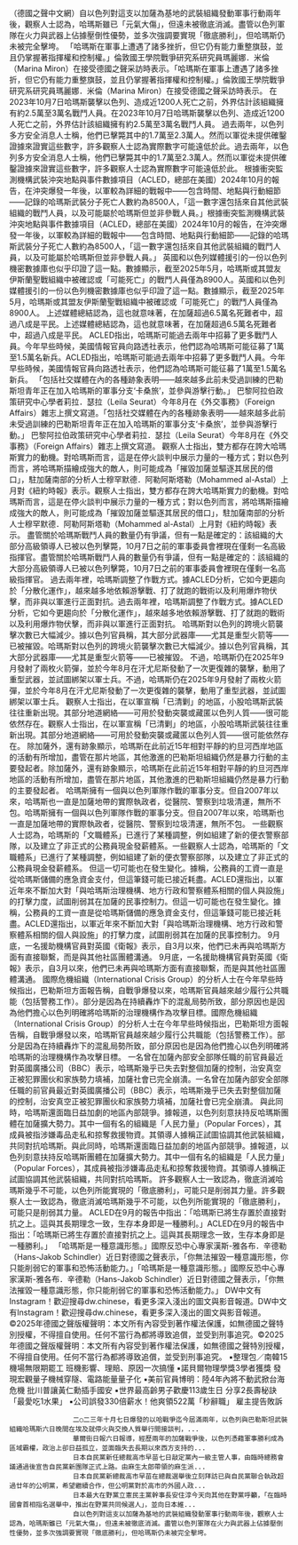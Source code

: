 （德國之聲中文網）自以色列對這支以加薩為基地的武裝組織發動軍事行動兩年後，觀察人士認為，哈瑪斯雖已「元氣大傷」，但遠未被徹底消滅。盡管以色列軍隊在火力與武器上佔據壓倒性優勢，並多次強調要實現「徹底勝利」，但哈瑪斯仍未被完全擊垮。
「哈瑪斯在軍事上遭遇了諸多挫折，但它仍有能力重整旗鼓，並且仍掌握著指揮權和控制權。」倫敦國王學院戰爭研究系研究員瑪麗娜．米倫（Marina Miron）在接受德國之聲采訪時表示。「哈瑪斯在軍事上遭遇了諸多挫折，但它仍有能力重整旗鼓，並且仍掌握著指揮權和控制權。」倫敦國王學院戰爭研究系研究員瑪麗娜．米倫（Marina Miron）在接受德國之聲采訪時表示。
在2023年10月7日哈瑪斯襲擊以色列、造成近1200人死亡之前，外界估計該組織擁有約2.5萬至3萬名戰鬥人員。在2023年10月7日哈瑪斯襲擊以色列、造成近1200人死亡之前，外界估計該組織擁有約2.5萬至3萬名戰鬥人員。
過去兩年，以色列多方安全消息人士稱，他們已擊斃其中的1.7萬至2.3萬人。然而以軍從未提供確鑿證據來證實這些數字，許多觀察人士認為實際數字可能遠低於此。過去兩年，以色列多方安全消息人士稱，他們已擊斃其中的1.7萬至2.3萬人。然而以軍從未提供確鑿證據來證實這些數字，許多觀察人士認為實際數字可能遠低於此。
根據衝突監測機構武裝沖突地點與事件數據項目（ACLED，總部在美國）2024年10月的報告，在沖突爆發一年後，以軍較為詳細的戰報中——包含時間、地點與行動細節——記錄的哈瑪斯武裝分子死亡人數約為8500人，「這一數字還包括來自其他武裝組織的戰鬥人員，以及可能屬於哈瑪斯但並非參戰人員。」根據衝突監測機構武裝沖突地點與事件數據項目（ACLED，總部在美國）2024年10月的報告，在沖突爆發一年後，以軍較為詳細的戰報中——包含時間、地點與行動細節——記錄的哈瑪斯武裝分子死亡人數約為8500人，「這一數字還包括來自其他武裝組織的戰鬥人員，以及可能屬於哈瑪斯但並非參戰人員。」
英國和以色列媒體援引的一份以色列機密數據庫也似乎印證了這一點。數據顯示，截至2025年5月，哈瑪斯或其盟友伊斯蘭聖戰組織中被確認或「可能死亡」的戰鬥人員僅為8900人。英國和以色列媒體援引的一份以色列機密數據庫也似乎印證了這一點。數據顯示，截至2025年5月，哈瑪斯或其盟友伊斯蘭聖戰組織中被確認或「可能死亡」的戰鬥人員僅為8900人。
上述媒體總結認為，這也就意味著，在加薩超過6.5萬名死難者中，超過八成是平民。上述媒體總結認為，這也就意味著，在加薩超過6.5萬名死難者中，超過八成是平民。
ACLED指出，哈瑪斯可能過去兩年中招募了更多戰鬥人員。今年早些時候，美國情報官員向路透社表示，他們認為哈瑪斯可能征募了1萬至1.5萬名新兵。ACLED指出，哈瑪斯可能過去兩年中招募了更多戰鬥人員。今年早些時候，美國情報官員向路透社表示，他們認為哈瑪斯可能征募了1萬至1.5萬名新兵。
「包括社交媒體在內的各種跡象表明——越來越多此前未受過訓練的巴勒斯坦青年正在加入哈瑪斯的軍事分支‘卡桑旅’，並參與游擊行動。」 巴黎阿拉伯政策研究中心學者莉拉．瑟拉（Leila Seurat）今年8月在《外交事務》（Foreign Affairs）雜志上撰文寫道。「包括社交媒體在內的各種跡象表明——越來越多此前未受過訓練的巴勒斯坦青年正在加入哈瑪斯的軍事分支‘卡桑旅’，並參與游擊行動。」 巴黎阿拉伯政策研究中心學者莉拉．瑟拉（Leila Seurat）今年8月在《外交事務》（Foreign Affairs）雜志上撰文寫道。
觀察人士指出，雙方都存在誇大哈瑪斯實力的動機。對哈瑪斯而言，這是在停火談判中展示力量的一種方式；對以色列而言，將哈瑪斯描繪成強大的敵人，則可能成為「摧毀加薩並驅逐其居民的借口」，駐加薩南部的分析人士穆罕默德．阿勒阿斯塔勒（Mohammed al-Astal）上月對《紐約時報》表示。觀察人士指出，雙方都存在誇大哈瑪斯實力的動機。對哈瑪斯而言，這是在停火談判中展示力量的一種方式；對以色列而言，將哈瑪斯描繪成強大的敵人，則可能成為「摧毀加薩並驅逐其居民的借口」，駐加薩南部的分析人士穆罕默德．阿勒阿斯塔勒（Mohammed al-Astal）上月對《紐約時報》表示。
盡管關於哈瑪斯戰鬥人員的數量仍有爭議，但有一點是確定的：該組織的大部分高級領導人已被以色列擊斃，10月7日之前的軍事委員會裡現在僅剩一名高級指揮官。盡管關於哈瑪斯戰鬥人員的數量仍有爭議，但有一點是確定的：該組織的大部分高級領導人已被以色列擊斃，10月7日之前的軍事委員會裡現在僅剩一名高級指揮官。
過去兩年裡，哈瑪斯調整了作戰方式。據ACLED分析，它如今更趨向於「分散化運作」，越來越多地依賴游擊戰、打了就跑的戰術以及利用爆炸物伏擊，而非與以軍進行正面對抗。過去兩年裡，哈瑪斯調整了作戰方式。據ACLED分析，它如今更趨向於「分散化運作」，越來越多地依賴游擊戰、打了就跑的戰術以及利用爆炸物伏擊，而非與以軍進行正面對抗。
哈瑪斯對以色列的跨境火箭襲擊次數已大幅減少。據以色列官員稱，其大部分武器庫——尤其是重型火箭等——已被摧毀。哈瑪斯對以色列的跨境火箭襲擊次數已大幅減少。據以色列官員稱，其大部分武器庫——尤其是重型火箭等——已被摧毀。
不過，哈瑪斯仍在2025年9月發射了兩枚火箭彈，並於今年8月在汗尤尼斯發動了一次更復雜的襲擊，動用了重型武器，並試圖綁架以軍士兵。不過，哈瑪斯仍在2025年9月發射了兩枚火箭彈，並於今年8月在汗尤尼斯發動了一次更復雜的襲擊，動用了重型武器，並試圖綁架以軍士兵。
觀察人士指出，在以軍宣稱「已清剿」的地區，小股哈瑪斯武裝往往重新出現。其部分地道網絡——可用於發動突襲或藏匿以色列人質——很可能依然存在。觀察人士指出，在以軍宣稱「已清剿」的地區，小股哈瑪斯武裝往往重新出現。其部分地道網絡——可用於發動突襲或藏匿以色列人質——很可能依然存在。
除加薩外，還有跡象顯示，哈瑪斯在此前近15年相對平靜的約旦河西岸地區的活動有所增加，盡管在那片地區，其他激進的巴勒斯坦組織仍然是暴力行動的主要發起者。除加薩外，還有跡象顯示，哈瑪斯在此前近15年相對平靜的約旦河西岸地區的活動有所增加，盡管在那片地區，其他激進的巴勒斯坦組織仍然是暴力行動的主要發起者。
哈瑪斯擁有一個與以色列軍隊作戰的軍事分支。但自2007年以來，哈瑪斯也一直是加薩地帶的實際執政者，從醫院、警察到垃圾清運，無所不包。哈瑪斯擁有一個與以色列軍隊作戰的軍事分支。但自2007年以來，哈瑪斯也一直是加薩地帶的實際執政者，從醫院、警察到垃圾清運，無所不包。
一些觀察人士認為，哈瑪斯的「文職體系」已進行了某種調整，例如組建了新的便衣警察部隊，以及建立了非正式的公務員現金發薪體系。一些觀察人士認為，哈瑪斯的「文職體系」已進行了某種調整，例如組建了新的便衣警察部隊，以及建立了非正式的公務員現金發薪體系。
但這一切可能也在發生變化。據稱，公務員的工資一直是從哈瑪斯儲備的應急資金支付，但這筆錢可能已接近耗盡。ACLED還指出，以軍近年來不斷加大對「與哈瑪斯治理機構、地方行政和警察體系相關的個人與設施」的打擊力度，試圖削弱其在加薩的民事控制力。但這一切可能也在發生變化。據稱，公務員的工資一直是從哈瑪斯儲備的應急資金支付，但這筆錢可能已接近耗盡。ACLED還指出，以軍近年來不斷加大對「與哈瑪斯治理機構、地方行政和警察體系相關的個人與設施」的打擊力度，試圖削弱其在加薩的民事控制力。
9月底，一名援助機構官員對英國《衛報》表示，自3月以來，他們已未再與哈瑪斯方面有直接聯繫，而是與其他社區團體溝通。
9月底，一名援助機構官員對英國《衛報》表示，自3月以來，他們已未再與哈瑪斯方面有直接聯繫，而是與其他社區團體溝通。
國際危機組織（International Crisis Group）的分析人士在今年早些時候指出，巴勒斯坦方面報告稱，自戰爭爆發以來，哈瑪斯官員越來越少履行公共職能（包括警務工作）。部分是因為在持續轟炸下的混亂局勢所致，部分原因也是因為他們擔心以色列明確將哈瑪斯的治理機構作為攻擊目標。國際危機組織（International Crisis Group）的分析人士在今年早些時候指出，巴勒斯坦方面報告稱，自戰爭爆發以來，哈瑪斯官員越來越少履行公共職能（包括警務工作）。部分是因為在持續轟炸下的混亂局勢所致，部分原因也是因為他們擔心以色列明確將哈瑪斯的治理機構作為攻擊目標。
一名曾在加薩內部安全部隊任職的前官員最近對英國廣播公司（BBC）表示，哈瑪斯幾乎已失去對整個加薩的控制，治安真空正被犯罪團伙和家族勢力填補，加薩社會已完全崩潰。一名曾在加薩內部安全部隊任職的前官員最近對英國廣播公司（BBC）表示，哈瑪斯幾乎已失去對整個加薩的控制，治安真空正被犯罪團伙和家族勢力填補，加薩社會已完全崩潰。
與此同時，哈瑪斯還面臨日益加劇的地區內部競爭。據報道，以色列刻意扶持反哈瑪斯團體在加薩擴大勢力。其中一個有名的組織是「人民力量」（Popular Forces），其成員被指涉嫌毒品走私和掠奪救援物資。其領導人據稱正試圖協調其他武裝組織，共同對抗哈瑪斯。與此同時，哈瑪斯還面臨日益加劇的地區內部競爭。據報道，以色列刻意扶持反哈瑪斯團體在加薩擴大勢力。其中一個有名的組織是「人民力量」（Popular Forces），其成員被指涉嫌毒品走私和掠奪救援物資。其領導人據稱正試圖協調其他武裝組織，共同對抗哈瑪斯。
許多觀察人士一致認為，徹底消滅哈瑪斯幾乎不可能，以色列所能實現的「徹底勝利」，可能只是削弱其力量。許多觀察人士一致認為，徹底消滅哈瑪斯幾乎不可能，以色列所能實現的「徹底勝利」，可能只是削弱其力量。
ACLED在9月的報告中指出：「哈瑪斯已將生存置於直接對抗之上。這與其長期理念一致，生存本身即是一種勝利。」ACLED在9月的報告中指出：「哈瑪斯已將生存置於直接對抗之上。這與其長期理念一致，生存本身即是一種勝利。」
「哈瑪斯是一種意識形態。」國際反恐中心專家漢斯-雅各布．辛德勒（Hans-Jakob Schindler）近日對德國之聲表示，「你無法摧毀一種意識形態，你只能削弱它的軍事和恐怖活動能力。」「哈瑪斯是一種意識形態。」國際反恐中心專家漢斯-雅各布．辛德勒（Hans-Jakob Schindler）近日對德國之聲表示，「你無法摧毀一種意識形態，你只能削弱它的軍事和恐怖活動能力。」
DW中文有Instagram！歡迎搜尋dw.chinese，看更多深入淺出的圖文與影音報道。DW中文有Instagram！歡迎搜尋dw.chinese，看更多深入淺出的圖文與影音報道。
©2025年德國之聲版權聲明：本文所有內容受到著作權法保護，如無德國之聲特別授權，不得擅自使用。任何不當行為都將導致追償，並受到刑事追究。©2025年德國之聲版權聲明：本文所有內容受到著作權法保護，如無德國之聲特別授權，不得擅自使用。任何不當行為都將導致追償，並受到刑事追究。
 ▪整理包／南韓15機場無限期罷工 班機影響、理賠、原因一次搞懂
 ▪諾貝爾物理學獎3學者獲獎 發現宏觀量子機械穿隧、電路能量量子化
 ▪美前官員博明：陸4年內將不動武掀台海危機 批川普讓黃仁勳插手國安
 ▪世界最高齡男子歡慶113歲生日 分享2長壽秘訣「最愛吃1水果」
 ▪公司誤發330倍薪水！他爽領522萬「秒辭職」 雇主提告敗訴

                    二○二三年十月七日爆發的以哈戰爭迄今屆滿兩年，以色列與巴勒斯坦武裝組織哈瑪斯六日晚間在埃及就停火與交換人質舉行間接談判，...                  
                    華爾街日報六日報導，經歷兩年的加薩戰爭後，以色列憑藉軍事勝利成為區域霸權，政治上卻日益孤立，並面臨失去長期以來西方支持的...                  
                    日本自民黨新任總裁高市早苗七日敲定黨內一級主管人事，由臨時總務會議通過後宣告自民黨新團隊正式上路。由麻生太郎帶領的麻生派...                  
                    日本自民黨新總裁高市早苗在總裁選舉後立刻拜訪已與自民黨聯合執政超過廿年的公明黨，希望繼續合作，但公明黨對於高市的外國人政...                  
                    日本最大在野黨立憲民主黨幹事長安住淳今天向其他在野黨呼籲，「在臨時國會首相指名選舉中，推出在野黨共同候選人」，並向日本維...                  
                    自以色列對這支以加薩為基地的武裝組織發動軍事行動兩年後，觀察人士認為，哈瑪斯雖已「元氣大傷」，但遠未被徹底消滅。盡管以色列軍隊在火力與武器上佔據壓倒性優勢，並多次強調要實現「徹底勝利」，但哈瑪斯仍未被完全擊垮。                  